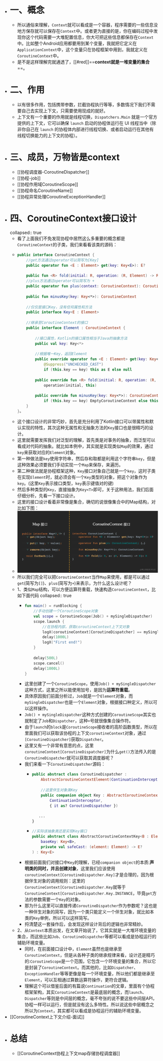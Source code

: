 - # 一、概念
	- 所以通俗来理解，`Context`就可以看成是一个容器，程序需要的一些信息没地方保存就可以保存在`Context`中。或者更为直接的是，你在编码过程中发现你这个代码需要一大堆配置信息，你大可把这些信息都保存在`Context`中。比如整个Android应用都要用到某个变量，我就把它定义在`ApplicationContext`中，这个变量只在协程框架中用到，我就定义在`CoroutineContext`中。
	- 是不是这样理解完就通透了，[[#red]]==**context就是一堆变量的集合**==。
- # 二、作用
	- 以有很多作用，包括携带参数，拦截协程执行等等，多数情况下我们不需要自己去实现上下文，只需要使用现成的就好。
	- 上下文有一个重要的作用就是线程切换，`Dispatchers.Main` 就是一个官方提供的上下文，它可以确保 `launch` 启动的协程体运行在 UI 线程当中（除非你自己在 `launch` 的协程体内部进行线程切换、或者启动运行在其他有线程切换能力的上下文的协程）。
- # 三、成员，万物皆是context
	- [[协程调度器-CoroutineDispatcher]]
	- [[协程-job]]
	- [[协程作用域CoroutineScope]]
	- [[协程命名CoroutineName]]
	- [[协程异常处理CoroutineExceptionHandler]]
- # 四、CoroutineContext接口设计
  collapsed:: true
	- 看了上面我们不免发现协程中居然这么多重要的概念都是`CoroutineContext`的子类，我们来看看该类的源码：
	- ```kotlin
	  public interface CoroutineContext {
	      //get方法通过operator可以简写为[Key]
	      public operator fun <E : Element> get(key: Key<E>): E?
	  
	      public fun <R> fold(initial: R, operation: (R, Element) -> R): R
	      //plus方法通过operator可以简写为 + 
	      public operator fun plus(context: CoroutineContext): CoroutineContext
	  
	      public fun minusKey(key: Key<*>): CoroutineContext
	      
	      //仅仅是接口Key，没有任何属性和方法
	      public interface Key<E : Element>
	  
	      //继承至CoroutineContext的接口
	      public interface Element : CoroutineContext {
	       
	          //接口属性，Kotlin的接口属性相当于Java的抽象方法 
	          public val key: Key<*>
	  
	          //根据唯一Key，返回Element
	          public override operator fun <E : Element> get(key: Key<E>): E? =
	              @Suppress("UNCHECKED_CAST")
	              if (this.key == key) this as E else null
	  
	          public override fun <R> fold(initial: R, operation: (R, Element) -> R): R =
	              operation(initial, this)
	  
	          public override fun minusKey(key: Key<*>): CoroutineContext =
	              if (this.key == key) EmptyCoroutineContext else this
	      }
	  }。
	  ```
	- 这个接口设计的非常巧妙，首先是充分利用了Kotlin接口可以带属性和默认实现的特性，其次这种无属性和无抽象方法的`Key`接口也是很精巧的设计。
	- 这里就需要发挥我们对泛型的理解，首先类是对事务的抽象，而泛型可以看成对代码的抽象。就比如本例中，其实就是实现类似`Map`的效果，通过`key`来获取对应的`Element`对象。
	- 第一种做法是`key`使用字符串，然后存和取都是利用这个字符串`key`，但是这种效果必须要我们手动实现一个`Map`来保存，来遍历。
	- 第二种做法就是协程框架这种，`Key`接口对象自己就是一个`key`，这时子类在实现`Element`时，就必须会有一个`Key`类型的对象，把这个对象作为`key`。(这里`Key`表示接口类型，`key`表示键值对的键)
	- 然后多种类型的`Key`，直接抽象为`Key<T>`即可，关于这种用法，我们后面仔细分析，先看一下接口设计。
	- 这里的接口设计看着非常像是集合，确切的说很像集合中的Map结构，对比如下图：
	- ![map结构.webp](../assets/map结构_1690682908241_0.webp)
	- 所以我们完全可以把`CoroutineContext`当作`Map`来使用，都是可以通过`get`(简写为`[]`)、`plus`(简写为`+`)来表示，为什么这么设计呢？
	- 1、类似`Map`结构，可以方便运算符重载，快速构造`CoroutineContext`，比如下面代码
	  collapsed:: true
		- ```kotlin
		  fun main() = runBlocking {
		      //手动创建一个CoroutineScope对象
		      val scope = CoroutineScope(Job() + mySingleDispatcher)
		      scope.launch {
		          //在协程内部，获取coroutineContext上下文对象
		          logX(coroutineContext[CoroutineDispatcher] == mySingleDispatcher)
		          delay(1000L)
		          logX("First end!")  
		      }
		  
		      delay(500L)
		      scope.cancel()
		      delay(1000L)
		  }
		  ```
		- 这里创建了一个`CoroutineScope`，使用`Job() + mySingleDispatcher`这种方式，这里之所以能使用加号，是因为**运算符重载**。
		- 具体原因我们前面分析过，`Job`就是一个`Element`对象，而`mySingleDispatcher`也是一个`Element`对象，根据接口种定义，所以可以这样操作。
		- `Job() + mySingleDispatcher`这种方式创建的`CoroutineScope`其实也就制定了`Job`和`Dispatcher`，这种`+`号就很像集合操作符。
		- 由于`launch`的`block`是`CoroutineScope`接收者的高阶函数类型，所以在里面我们可以获取该协程的上下文`coroutineContext`对象，通过`[CoroutineDispatcher]`获取`Dispatcher`。
		- 这里又有一个非常有意思的点，这里`coroutineContext[CoroutineDispatcher]`为什么`get()`方法传入的是`CoroutineDispatcher`就可以获取其调度器呢？
		- 我们来看一下`CoroutineDispatcher`源码：
			- ```kotlin
			  public abstract class CoroutineDispatcher :
			      AbstractCoroutineContextElement(ContinuationInterceptor), ContinuationInterceptor {
			  
			      //这里伴生对象类Key
			      public companion object Key : AbstractCoroutineContextKey<ContinuationInterceptor, CoroutineDispatcher>(
			          ContinuationInterceptor,
			          { it as? CoroutineDispatcher })
			  
			     ...
			  }
			  ```
			- ```kotlin
			  //实际该抽象类还是实现Key接口
			  public abstract class AbstractCoroutineContextKey<B : Element, E : B>(
			      baseKey: Key<B>,
			      private val safeCast: (element: Element) -> E?
			  ) : Key<E>
			  
			  ```
		- 根据前面我们对接口中`Key`的理解，已经`companion object`的本质:**声明类的同时，并且创建对象**，这里我们应该使用`coroutineContext[CoroutineDispatcher.Key]`才是合理的，因为根据伴生对象的调用规则：这里的`CoroutineContext[CoroutineDispatcher.Key`就等于`CoroutineContext[CoroutineDispatcher.Key.INSTANCE`，毕竟`get`方法的参数需要一个`Key`的对象。
		- 那为什么这里可以直接传递`CoroutineDispatcher`作为参数呢？这也是一种伴生对象的简写，因为一个类只能定义一个伴生对象，就比如本类的`Key`单例，所以可以这样简写。
		- 捋清楚这一套操作后，会发现这样设计背后的逻辑也非常精妙。
	- 2、从`Context`本质出发，在文章开始说了，它其实就是一大堆环境变量的集合，而这些比如`Job`、`CoroutineDispatcher`等都可以看成是协程运行的辅助环境变量。
		- 同时，在前面接口设计中，`Element`虽然也是继承至`CoroutineContext`，但是从各种子类的继承规律来看，设计还是精巧的:`CoroutineScope`是一个范围，它包含一个环境变量的集合，所以它是封装了`CoroutineContext`。而其他的，比如`Dispatcher`、`ExceptionHandler`等等更像是每一个环境变量，所以他们都是继承至`Element`，可以互相通过算数运算符操作，更符合逻辑。
		- 理解这个可以借鉴后面的有篇说`Continuation`的文章，里面有个协程框架架构，其实`CoroutineContext`是最底层的概念，而`launch`、`Dispatcher`等则是中间层的概念，毫不夸张的说不要这些中间层API，协程一样可以运行，但是就没有这么多特性。所以说这些中层概念之所以为`Context`，其实都可以看成是协程运行的辅助环境变量。
- [[CoroutineContext上下文介绍-面试]]
- # 总结
	- [[CoroutineContext协程上下文map存储协程调度器]]
